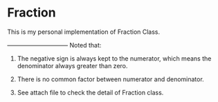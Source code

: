 # Fraction

This is my personal implementation of Fraction Class.

——————————
Noted that:

1. The negative sign is always kept to the numerator, which means the denominator always greater than zero.

2. There is no common factor between numerator and denominator.

3. See attach file to check the detail of Fraction class.